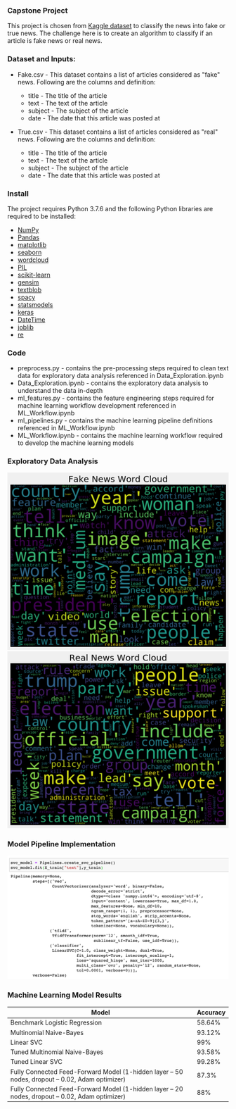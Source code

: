 ### Capstone Project

This project is chosen from [Kaggle dataset](https://www.kaggle.com/clmentbisaillon/fake-and-real-news-dataset) to 
classify the news into fake or true news. The challenge here is to create an algorithm to classify if an article is 
fake news or real news.

### Dataset and Inputs:
* Fake.csv - This dataset contains a list of articles considered as "fake" news. Following are the columns and definition:
    * title - The title of the article
    * text - The text of the article
    * subject - The subject of the article
    * date - The date that this article was posted at
    
* True.csv - This dataset contains a list of articles considered as "real" news. Following are the columns and definition:
    * title - The title of the article
    * text - The text of the article
    * subject - The subject of the article
    * date - The date that this article was posted at

### Install
The project requires Python 3.7.6 and the following Python libraries are required to be installed:

* [NumPy](http://www.numpy.org/)
* [Pandas](http://pandas.pydata.org/)
* [matplotlib](https://matplotlib.org/)
* [seaborn](https://seaborn.pydata.org/)
* [wordcloud](https://pypi.org/project/wordcloud/)
* [PIL](https://pypi.org/project/Pillow/2.2.2/)
* [scikit-learn](http://scikit-learn.org/stable/)
* [gensim](https://pypi.org/project/gensim/)
* [textblob](https://textblob.readthedocs.io/en/dev/install.html)
* [spacy](https://spacy.io/usage)
* [statsmodels](https://www.statsmodels.org/stable/install.html)
* [keras](https://pypi.org/project/Keras/)
* [DateTime](https://pypi.org/project/DateTime/)
* [joblib](https://joblib.readthedocs.io/en/latest/installing.html)
* [re](https://pypi.org/project/regex/)


### Code
* preprocess.py - contains the pre-processing steps required to clean text data for exploratory data analysis 
                    referenced in Data_Exploration.ipynb
* Data_Exploration.ipynb - contains the exploratory data analysis to understand the data in-depth
* ml_features.py - contains the feature engineering steps required for machine learning workflow development referenced 
                    in ML_Workflow.ipynb  
* ml_pipelines.py - contains the machine learning pipeline definitions referenced in ML_Workflow.ipynb 
* ML_Workflow.ipynb - contains the machine learning workflow required to develop the machine learning models

### Exploratory Data Analysis 
<img src="./images/FakeNewsWordCloud.png">

<img src="./images/TrueNewsWordCloud.png">

### Model Pipeline Implementation
<img src="./images/SVC_Model_Pipeline.png">

### Machine Learning Model Results
| Model | Accuracy |
| --- | --- |
| Benchmark Logistic Regression | 58.64% |
| Multinomial Naive-Bayes | 93.12% |
| Linear SVC | 99% |
| Tuned Multinomial Naive-Bayes | 93.58% |
| Tuned Linear SVC | 99.28% |
| Fully Connected Feed-Forward Model (1-hidden layer – 50 nodes, dropout – 0.02, Adam optimizer) | 87.3% |
| Fully Connected Feed-Forward Model (1-hidden layer – 20 nodes, dropout – 0.02, Adam optimizer) | 88% |